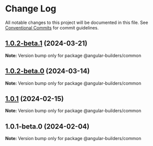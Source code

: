 # Change Log

All notable changes to this project will be documented in this file.
See [Conventional Commits](https://conventionalcommits.org) for commit guidelines.

## [1.0.2-beta.1](https://github.com/just-jeb/angular-builders/compare/@angular-builders/common@1.0.2-beta.0...@angular-builders/common@1.0.2-beta.1) (2024-03-21)

**Note:** Version bump only for package @angular-builders/common

## [1.0.2-beta.0](https://github.com/just-jeb/angular-builders/compare/@angular-builders/common@1.0.1...@angular-builders/common@1.0.2-beta.0) (2024-03-14)

**Note:** Version bump only for package @angular-builders/common

## [1.0.1](https://github.com/just-jeb/angular-builders/compare/@angular-builders/common@1.0.1-beta.0...@angular-builders/common@1.0.1) (2024-02-15)

**Note:** Version bump only for package @angular-builders/common

## 1.0.1-beta.0 (2024-02-04)

**Note:** Version bump only for package @angular-builders/common
